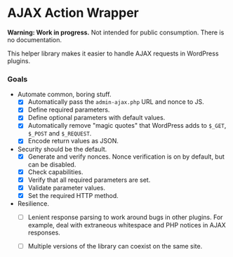 # AJAX Action Wrapper

**Warning: Work in progress.** Not intended for public consumption. There is no documentation.

This helper library makes it easier to handle AJAX requests in WordPress plugins.

### Goals
- Automate common, boring stuff.
  - [x] Automatically pass the `admin-ajax.php` URL and nonce to JS.
  - [x] Define required parameters.
  - [x] Define optional parameters with default values.  
  - [x] Automatically remove "magic quotes" that WordPress adds to `$_GET`, `$_POST` and `$_REQUEST`.
  - [x] Encode return values as JSON.
- Security should be the default.
  - [x] Generate and verify nonces. Nonce verification is on by default, but can be disabled.
  - [x] Check capabilities.
  - [x] Verify that all required parameters are set.
  - [x] Validate parameter values.
  - [x] Set the required HTTP method.
- Resilience.
  - [ ] Lenient response parsing to work around bugs in other plugins. For example, deal with extraneous whitespace and PHP notices in AJAX responses.
  - [ ] Multiple versions of the library can coexist on the same site.

